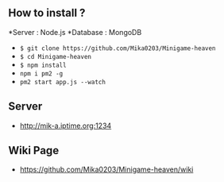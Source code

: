 ## How to install ?
*Server : Node.js
*Database : MongoDB

* `$ git clone https://github.com/Mika0203/Minigame-heaven`
* `$ cd Minigame-heaven`
* `$ npm install`
* `npm i pm2 -g`
* `pm2 start app.js --watch`

## Server

* http://mik-a.iptime.org:1234


## Wiki Page

* https://github.com/Mika0203/Minigame-heaven/wiki

